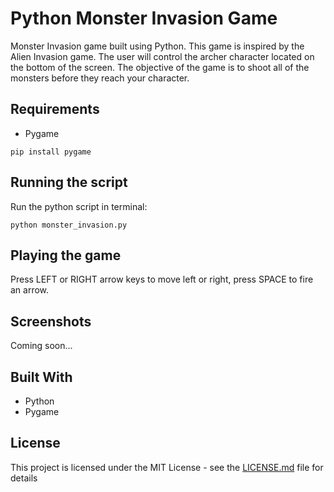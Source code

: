 # Python Monster Invasion Game

Monster Invasion game built using Python. This game is inspired by the Alien Invasion game. The user will control the archer character located on the bottom of the screen. The objective of the game is to shoot all of the monsters before they reach your character.

## Requirements

- Pygame

```
pip install pygame
```

## Running the script

Run the python script in terminal:

```
python monster_invasion.py
```

## Playing the game

Press LEFT or RIGHT arrow keys to move left or right, press SPACE to fire an arrow.

## Screenshots

Coming soon...

<!-- ![Coming Soon](https://www.comingsoon.com "Coming Soon") -->

## Built With

- Python
- Pygame

## License

This project is licensed under the MIT License - see the [LICENSE.md](LICENSE.md) file for details
